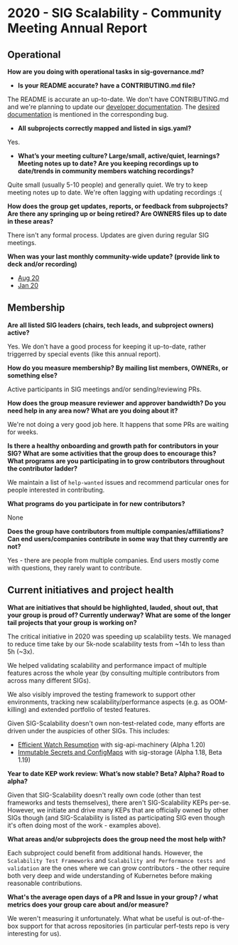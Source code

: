 # 2020 - SIG Scalability - Community Meeting Annual Report

## Operational

**How are you doing with operational tasks in sig-governance.md?**

- **Is your README accurate? have a CONTRIBUTING.md file?**

The README is accurate an up-to-date.
We don't have CONTRIBUTING.md and we're planning to update our
[developer documentation]. The [desired documentation] is mentioned
in the corresponding bug.

[developer documentation]:https://github.com/kubernetes/community/tree/master/contributors/devel/sig-scalability
[desired documentation]:https://github.com/kubernetes/community/issues/5236#issuecomment-805607895

- **All subprojects correctly mapped and listed in sigs.yaml?**

Yes.

- **What’s your meeting culture? Large/small, active/quiet, learnings?
Meeting notes up to date? Are you keeping recordings up to date/trends
in community members watching recordings?**

Quite small (usually 5-10 people) and generally quiet. We try to keep
meeting notes up to date. We're often lagging with updating recordings :(

**How does the group get updates, reports, or feedback from subprojects?
Are there any springing up or being retired? Are OWNERS files up to date
in these areas?**

There isn't any formal process. Updates are given during regular SIG meetings.

**When was your last monthly community-wide update? (provide link to deck and/or recording)**

- [Aug 20](https://docs.google.com/presentation/d/1-NOmFvwBqIGkZNQPe4R44hLvv0BuxbZy3DLleipKPHg/edit)
- [Jan 20](https://docs.google.com/presentation/d/1M81X3_SWwHrJaWdJsecJReOVNxjjWSBFBkhPKEV35hs/edit)


## Membership

**Are all listed SIG leaders (chairs, tech leads, and subproject owners) active?**

Yes.
We don't have a good process for keeping it up-to-date, rather triggerred by special events
(like this annual report).

**How do you measure membership? By mailing list members, OWNERs, or something else?**

Active participants in SIG meetings and/or sending/reviewing PRs.

**How does the group measure reviewer and approver bandwidth?
Do you need help in any area now? What are you doing about it?**

We're not doing a very good job here. It happens that some PRs are waiting for weeks.

**Is there a healthy onboarding and growth path for contributors in your SIG?
What are some activities that the group does to encourage this?
What programs are you participating in to grow contributors throughout the contributor ladder?**

We maintain a list of `help-wanted` issues and recommend particular ones for people
interested in contributing.

**What programs do you participate in for new contributors?**

None

**Does the group have contributors from multiple companies/affiliations?
Can end users/companies contribute in some way that they currently are not?**

Yes - there are people from multiple companies.
End users mostly come with questions, they rarely want to contribute.


## Current initiatives and project health

**What are initiatives that should be highlighted, lauded, shout out, that your group is proud of?
Currently underway? What are some of the longer tail projects that your group is working on?**

The critical initiative in 2020 was speeding up scalability tests. We managed to reduce time
take by our 5k-node scalability tests from ~14h to less than 5h (~3x).

We helped validating scalability and performance impact of multiple features across the whole year
(by consulting multiple contributors from across many different SIGs).

We also visibly improved the testing framework to support other environments, tracking new
scalability/performance aspects (e.g. as OOM-killing) and extended portfolio of tested features.

Given SIG-Scalability doesn't own non-test-related code, many efforts are driven under
the auspicies of other SIGs. This includes:
- [Efficient Watch Resumption] with sig-api-machinery (Alpha 1.20)
- [Immutable Secrets and ConfigMaps] with sig-storage (Alpha 1.18, Beta 1.19)

[Efficient Watch Resumption]: https://github.com/kubernetes/enhancements/issues/1904
[Immutable Secrets and ConfigMaps]: https://github.com/kubernetes/enhancements/issues/1412


**Year to date KEP work review: What’s now stable? Beta? Alpha? Road to alpha?**

Given that SIG-Scalability doesn't really own code (other than test frameworks and tests
themselves), there aren't SIG-Scalability KEPs per-se. However, we initiate and drive many
KEPs that are officially owned by other SIGs though (and SIG-Scalability is listed as
participating SIG even though it's often doing most of the work - examples above).

**What areas and/or subprojects does the group need the most help with?**

Each subproject could benefit from additional hands.
However, the `Scalability Test Frameworks` and `Scalability and Performance tests and validation`
are the ones where we can grow contributors - the other require both very deep and wide
understanding of Kubernetes before making reasonable contributions.

**What's the average open days of a PR and Issue in your group? / what metrics does your group care about and/or measure?**

We weren't measuring it unfortunately.
What what be useful is out-of-the-box support for that across repositories
(in particular perf-tests repo is very interesting for us).

[sig-governance.md]: https://github.com/kubernetes/community/blob/master/committee-steering/governance/sig-governance.md
[sigs.yaml]: https://github.com/kubernetes/community/blob/master/sig-list.md
